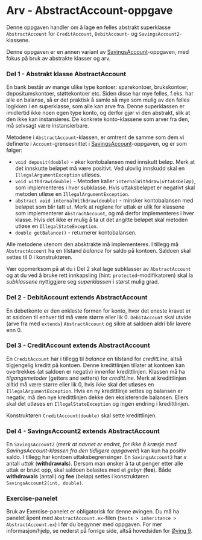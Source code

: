 # Arv - AbstractAccount-oppgave
Denne oppgaven handler om å lage en felles abstrakt superklasse `AbstractAccount`
for `CreditAccount`, `DebitAccount`- og `SavingsAccount2`-klassene.

Denne oppgaven er en annen variant av 
[SavingsAccount](./SavingsAccount.md)-oppgaven, med fokus 
på bruk av abstrakte klasser og arv.

### Del 1 - Abstrakt klasse AbstractAccount
En bank består av mange ulike type kontoer: sparekontoer, brukskontoer, 
depositumskontoer, støttekontoer etc. Siden disse har mye felles, f.eks. 
har alle en balanse, så er det praktisk å samle så mye som mulig av den 
felles logikken i en superklasse, som alle kan arve fra. Denne superklassen
er imidlertid ikke noen egen type konto, og derfor gjør vi den abstrakt,
slik at den ikke kan instansieres. De konkrete konto-klassene som arver 
fra den, må selvsagt være instansierbare.

Metodene i `AbstractAccount`-klassen, er omtrent de samme som dem vi definerte
i `Account`-grensesnittet i [SavingsAccount](./SavingsAccount.md)-oppgaven, 
og er som følger:

* `void deposit(double)` - øker kontobalansen med innskutt beløp. Merk at det 
innskutte beløpet må være positivt. Ved ulovlig innskudd skal en 
`IllegalArgumentException` utløses.
* `void withdraw(double)` -  Metoden kaller <code>internalWithdraw(<i>uttaksbeløp</i>)</code>, 
som implementeres i hver subklasse. Hvis uttaksbeløpet er negativt skal 
metoden utløse en `IllegalArgumentException`. 
* `abstract void internalWithdraw(double)` - minsker kontobalansen med beløpet 
som blir tatt ut. Merk at reglene for uttak er ulik for klassene som 
implementerer `AbstractAccount`, og må derfor implementeres i hver klasse. 
Hvis det ikke er mulig å ta ut det angitte beløpet skal metoden utløse en 
`IllegalStateException`.
* `double getBalance()` - returnerer kontobalansen.

Alle metodene utenom den absktrakte må implementeres. I tillegg må 
`AbstractAccount` ha en tilstand *balance* for saldo på kontoen. 
Saldoen skal settes til 0 i konstruktøren.

Vær oppmerksom på at du i Del 2 skal lage subklasser av `AbstractAccount`
og at du ved å bruke rett innkapsling (hint: `protected`-modifikatoren) skal
la *subklassene* nyttiggjøre seg *superklassen* i størst mulig grad.


### Del 2 - DebitAccount extends AbstractAccount
En debetkonto er den enkleste formen for konto, hvor det eneste kravet er at 
saldoen til enhver tid må være større eller lik 0. `DebitAccount` skal utvide
(arve fra med `extends`) `AbstractAccount` og sikre at saldoen aldri blir 
lavere enn 0.


### Del 3 - CreditAccount extends AbstractAccount
En `CreditAccount` har i tillegg til *balance* en tilstand for *creditLine*, 
altså tilgjengelig kreditt på kontoen. Denne kredittlinjen tillater at kontoen 
kan overtrekkes (at saldoen er negativ) innenfor kredittlinjen. Klassen må ha
*tilgangsmetoder* (getters and setters) for *creditLine*. Merk at
kredittlinjen alltid må være større eller lik 0, hvis ikke skal det utløses 
en `IllegalArgumentException`. Hvis en ny kredittlinje settes og balansen er 
negativ, må den nye kredittlinjen dekke den eksisterende balansen. Ellers skal
det utløses en `IllegalStateException` og ingen endring i kredittlinjen.

Konstruktøren `CreditAccount(double)` skal sette kredittlinjen.


### Del 4 - SavingsAccount2 extends AbstractAccount
En `SavingsAccount2` (*merk at navnet er endret, for ikke å kræsje med 
SavingsAccount-klassen fra den tidligere oppgaven!*) kan kun ha positiv saldo. 
I tillegg har kontoen uttaksbegrensinger. En `SavingsAccount2` har *x* antall 
*uttak* (**withdrawals**). Dersom man ønsker å ta ut penger etter alle uttak er 
brukt opp, skal saldoen belastes med et *gebyr* (**fee**). Både **withdrawals**
(antall) og **fee** (beløp) settes i konstruktøren `SavingsAccount2(int, double)`.


### Exercise-panelet
Bruk av Exercise-panelet er obligatorisk for denne øvingen. Du må ha panelet 
åpent med `AbstractAccount.ex`-filen (`tests > inheritance > AbstractAccount.ex`)
i før du begynner med oppgaven. For mer informasjon/hjelp, se nederst på 
forrige side, altså hovedsiden for [Øving 9](./README.md).